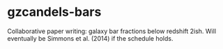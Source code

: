 gzcandels-bars
==============

Collaborative paper writing: galaxy bar fractions below redshift 2ish. Will eventually be Simmons et al. (2014) if the schedule holds.
